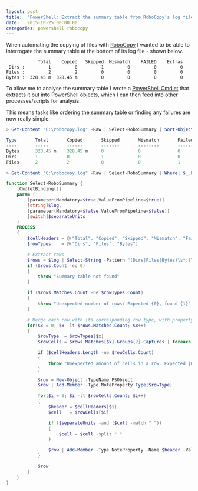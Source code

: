 ```yaml
---
layout: post
title:  "PowerShell: Extract the summary table from RoboCopy's log file"
date:   2015-10-25 00:00:00
categories: powershell robocopy
---
```


When automating the copying of files with [RoboCopy](https://en.wikipedia.org/wiki/Robocopy) I wanted to be able to interrogate the summary table at the bottom of its log file - shown below.

```
            Total    Copied   Skipped  Mismatch    FAILED    Extras
 Dirs :         1         0         1         0         0         0
Files :         2         2         0         0         0         0
Bytes :  328.45 m  328.45 m         0         0         0         0
```

To allow me to analyse the summary table I wrote a [PowerShell Cmdlet](https://technet.microsoft.com/en-us/library/ms714395%28v=vs.85%29.aspx) that extracts it out into PowerShell objects, which I can then feed into other processes/scripts for analysis.

This means tasks like ordering the summary table or finding any failures are now really simple:

```PowerShell
> Get-Content "C:\robocopy.log" -Raw | Select-RoboSummary | Sort-Object Type | Format-Table

Type       Total       Copied       Skipped       Mismatch       Failed       Extras                          
----       -----       ------       -------       --------       ------       ------                          
Bytes      328.45 m    328.45 m     0             0              0            0                               
Dirs       1           0            1             0              0            0                               
Files      2           2            0             0              1            0                     
```

```PowerShell
> Get-Content "C:\robocopy.log" -Raw | Select-RoboSummary | Where{ $_.Failed -gt 0 }
```

```powershell
function Select-RoboSummary {
    [CmdletBinding()]
    param (
        [parameter(Mandatory=$true,ValueFromPipeline=$true)]
        [string]$log,
        [parameter(Mandatory=$false,ValueFromPipeline=$false)]
        [switch]$separateUnits
    )
    PROCESS
    {
        $cellHeaders = @("Total", "Copied", "Skipped", "Mismatch", "Failed", "Extras")
        $rowTypes    = @("Dirs", "Files", "Bytes")

        # Extract rows
        $rows = $log | Select-String -Pattern "(Dirs|Files|Bytes)\s*:(\s*([0-9]+(\.[0-9]+)?( [a-zA-Z]+)?)+)+" -AllMatches
        if ($rows.Count -eq 0)
        {
            throw "Summary table not found"
        }

        if ($rows.Matches.Count -ne $rowTypes.Count)
        {
            throw "Unexpected number of rows/ Expected {0}, found {1}" -f $rowTypes.Count, $rowsMatch.Count
        }

        # Merge each row with its corresponding row type, with property names of the cell headers
        for($x = 0; $x -lt $rows.Matches.Count; $x++)
        {
            $rowType  = $rowTypes[$x]
            $rowCells = $rows.Matches[$x].Groups[2].Captures | foreach{ $_.ToString().Trim() }

            if ($cellHeaders.Length -ne $rowCells.Count)
            {
                throw "Unexpected amount of cells in a row. Expected {0} cells (the amount of headers) but found {1}" -f $cellHeaders.Length,$rowCells.Count
            }

            $row = New-Object -TypeName PSObject
            $row | Add-Member -Type NoteProperty Type($rowType)

            for($i = 0; $i -lt $rowCells.Count; $i++)
            {
                $header = $cellHeaders[$i]
                $cell   = $rowCells[$i]

                if ($separateUnits -and ($cell -match " "))
                {
                    $cell = $cell -split " "
                }

                $row | Add-Member -Type NoteProperty -Name $header -Value $cell
            }

            $row
        }
    }
}
```
